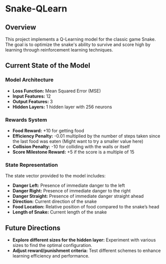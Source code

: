# Snake-QLearn

## Overview
This project implements a Q-Learning model for the classic game Snake. The goal is to optimize the snake's ability to survive and score high by learning through reinforcement learning techniques.

## Current State of the Model

### Model Architecture
- **Loss Function:** Mean Squared Error (MSE)
- **Input Features:** 12
- **Output Features:** 3
- **Hidden Layers:** 1 hidden layer with 256 neurons

### Rewards System
- **Food Reward:** +10 for getting food
- **Efficiency Penalty:** -0.01 multiplied by the number of steps taken since the last food was eaten (Might want to try a smaller value here)
- **Collision Penalty:** -10 for colliding with the walls or itself
- **Score Milestone Reward:** +5 if the score is a multiple of 15

### State Representation
The state vector provided to the model includes:
- **Danger Left:** Presence of immediate danger to the left
- **Danger Right:** Presence of immediate danger to the right
- **Danger Straight:** Presence of immediate danger straight ahead
- **Direction:** Current direction of the snake
- **Food Location:** Relative position of food compared to the snake’s head
- **Length of Snake:** Current length of the snake

## Future Directions
- **Explore different sizes for the hidden layer:** Experiment with various sizes to find the optimal configuration.
- **Adjust reward/punishment criteria:** Test different schemes to enhance learning efficiency and performance.

